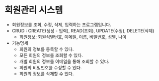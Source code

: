 
# 회원관리 시스템

- 회원정보를 조회, 수정, 삭제, 입력하는 프로그램입니다.
- CRUD : CREATE(생성 - 입력), READ(조회), UPDATE(수정), DELETE(삭제)
  - 회원정보: 회원식별번호, 이메일, 이름, 비밀번호, 성별, 나이
- 기능명세
  - 회원의 정보를 등록할 수 있다.
  - 모든 회원의 정보를 조회할 수 있다.
  - 개별 회원의 정보를 이메일을 통해 조회할 수 있다.
  - 회원의 비밀번호를 수정할 수 있다.
  - 회원의 정보를 삭제할 수 있다.